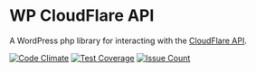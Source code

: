 # WP CloudFlare API

A WordPress php library for interacting with the [CloudFlare API](https://api.cloudflare.com).

[![Code Climate](https://codeclimate.com/repos/57b4ce37b30ae0007e001123/badges/b0802f55e46e14d63f63/gpa.svg)](https://codeclimate.com/repos/57b4ce37b30ae0007e001123/feed)
[![Test Coverage](https://codeclimate.com/repos/57b4ce37b30ae0007e001123/badges/b0802f55e46e14d63f63/coverage.svg)](https://codeclimate.com/repos/57b4ce37b30ae0007e001123/coverage)
[![Issue Count](https://codeclimate.com/repos/57b4ce37b30ae0007e001123/badges/b0802f55e46e14d63f63/issue_count.svg)](https://codeclimate.com/repos/57b4ce37b30ae0007e001123/feed)